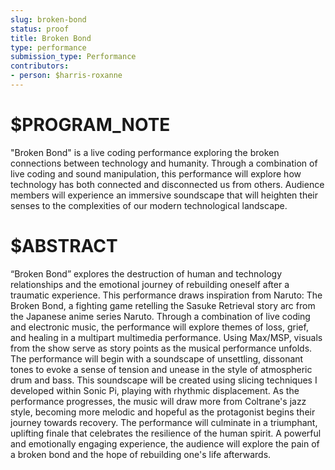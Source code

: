 ```yaml
---
slug: broken-bond
status: proof
title: Broken Bond
type: performance
submission_type: Performance
contributors:
- person: $harris-roxanne
---
```


# $PROGRAM_NOTE

"Broken Bond" is a live coding performance exploring the broken connections between
technology and humanity. Through a combination of live coding and sound manipulation,
this performance will explore how technology has both connected and disconnected us
from others. Audience members will experience an immersive soundscape that will
heighten their senses to the complexities of our modern technological landscape.

# $ABSTRACT

“Broken Bond” explores the destruction of human and technology relationships and the
emotional journey of rebuilding oneself after a traumatic experience. This performance
draws inspiration from Naruto: The Broken Bond, a fighting game retelling the Sasuke
Retrieval story arc from the Japanese anime series Naruto. Through a combination of live
coding and electronic music, the performance will explore themes of loss, grief, and healing
in a multipart multimedia performance. Using Max/MSP, visuals from the show serve as
story points as the musical performance unfolds. The performance will begin with a
soundscape of unsettling, dissonant tones to evoke a sense of tension and unease in the
style of atmospheric drum and bass. This soundscape will be created using slicing
techniques I developed within Sonic Pi, playing with rhythmic displacement. As the
performance progresses, the music will draw more from Coltrane's jazz style, becoming
more melodic and hopeful as the protagonist begins their journey towards recovery. The
performance will culminate in a triumphant, uplifting finale that celebrates the resilience of
the human spirit. A powerful and emotionally engaging experience, the audience will
explore the pain of a broken bond and the hope of rebuilding one's life afterwards.
